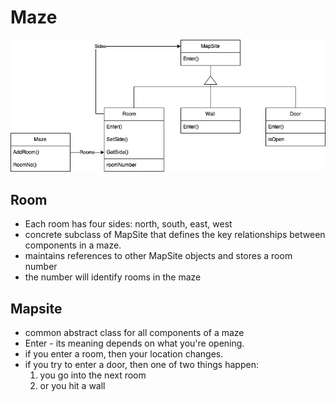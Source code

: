 # Maze
![Maze UML Diagram](UML.jpg)
## Room
- Each room has four sides: north, south, east, west
- concrete subclass of MapSite that defines the key relationships between components in a maze.
- maintains references to other MapSite objects and stores a room number
- the number will identify rooms in the maze

## Mapsite
- common abstract class for all components of a maze
- Enter - its meaning depends on what you're opening.
- if you enter a room, then your location changes.
- if you try to enter a door, then one of two things happen:
    1. you go into the next room
    2. or you hit a wall
